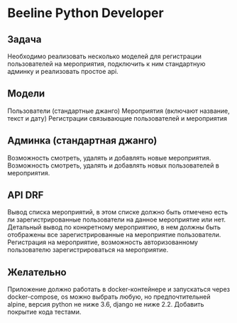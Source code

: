 # Beeline Python Developer

## Задача

Необходимо реализовать несколько моделей для регистрации пользователей 
на мероприятия, подключить к ним стандартную админку и реализовать простое api.

## Модели

Пользователи (стандартные джанго)
Мероприятия (включают название, текст и дату)
Регистрации связывающие пользователей и мероприятия

## Админка (стандартная джанго)

Возможность смотреть, удалять и добавлять новые мероприятия.
Возможность смотреть, удалять и добавлять новых пользователей в мероприятия.

## API DRF

Вывод списка мероприятий, в этом списке должно быть отмечено есть ли 
зарегистрированные пользователи на данное мероприятие или нет.
Детальный вывод по конкретному мероприятию, в нем должны быть отображены 
все зарегистрированные на мероприятие пользователи.
Регистрация на мероприятие, возможность авторизованному пользователю 
зарегистрироваться на мероприятие.

## Желательно

Приложение должно работать в docker-контейнере и запускаться через docker-compose, 
os можно выбрать любую, но предпочтительней alpine, версия python не ниже 3.6, 
django не ниже 2.2.
Добавить покрытие кода тестами.